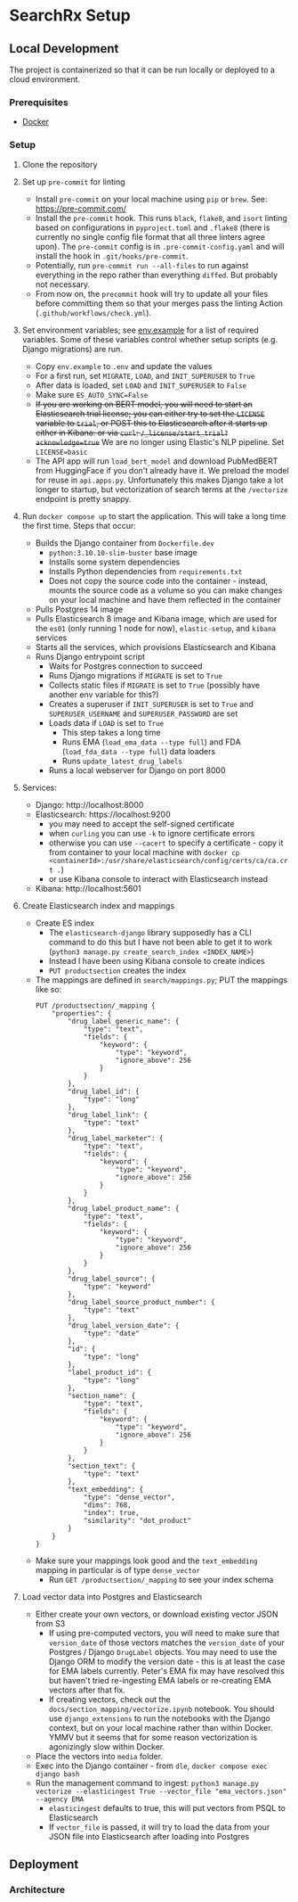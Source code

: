 # SearchRx Setup

## Local Development
The project is containerized so that it can be run locally or deployed to a cloud environment.

### Prerequisites
- [Docker](https://docs.docker.com/get-docker/)

### Setup
1. Clone the repository

2. Set up `pre-commit` for linting
    - Install `pre-commit` on your local machine using `pip` or `brew`. See: https://pre-commit.com/
    - Install the `pre-commit` hook. This runs `black`, `flake8`, and `isort` linting based on configurations in `pyproject.toml` and `.flake8` (there is currently no single config file format that all three linters agree upon). The `pre-commit` config is in `.pre-commit-config.yaml` and will install the hook in `.git/hooks/pre-commit`.
    - Potentially, run `pre-commit run --all-files` to run against everything in the repo rather than everything `diffed`. But probably not necessary.
    - From now on, the `precommit` hook will try to update all your files before committing them so that your merges pass the linting Action (`.github/workflows/check.yml`).

3. Set environment variables; see [env.example](./env.example) for a list of required variables. Some of these variables control whether setup scripts (e.g. Django migrations) are run.
    - Copy `env.example` to `.env` and update the values
    - For a first run, set `MIGRATE`, `LOAD`, and `INIT_SUPERUSER` to `True`
    - After data is loaded, set `LOAD` and `INIT_SUPERUSER` to `False`
    - Make sure `ES_AUTO_SYNC=False`
    - ~~If you are working on BERT model, you will need to start an Elasticsearch trial license; you can either try to set the `LICENSE` variable to `trial`, or POST this to Elasticsearch after it starts up either in Kibana: or via `curl`: `/_license/start_trial?acknowledge=true`~~ We are no longer using Elastic's NLP pipeline. Set `LICENSE=basic`
    - The API app will run `load_bert_model` and download PubMedBERT from HuggingFace if you don't already have it. We preload the model for reuse in `api.apps.py`. Unfortunately this makes Django take a lot longer to startup, but vectorization of search terms at the `/vectorize` endpoint is pretty snappy.

4. Run `docker compose up` to start the application. This will take a long time the first time. Steps that occur:
    - Builds the Django container from `Dockerfile.dev`
        - `python:3.10.10-slim-buster` base image
        - Installs some system dependencies
        - Installs Python dependencies from `requirements.txt`
        - Does not copy the source code into the container - instead, mounts the source code as a volume so you can make changes on your local machine and have them reflected in the container
    - Pulls Postgres 14 image
    - Pulls Elasticsearch 8 image and Kibana image, which are used for the `es01` (only running 1 node for now), `elastic-setup`, and `kibana` services
    - Starts all the services, which provisions Elasticsearch and Kibana
    - Runs Django entrypoint script
        - Waits for Postgres connection to succeed
        - Runs Django migrations if `MIGRATE` is set to `True`
        - Collects static files if `MIGRATE` is set to `True` (possibly have another env variable for this?)
        - Creates a superuser if `INIT_SUPERUSER` is set to `True` and `SUPERUSER_USERNAME` and `SUPERUSER_PASSWORD` are set
        - Loads data if `LOAD` is set to `True`
            - This step takes a long time
            - Runs EMA (`load_ema_data --type full`) and FDA (`load_fda_data --type full`) data loaders
            - Runs `update_latest_drug_labels`
        - Runs a local webserver for Django on port 8000

5. Services:
    - Django: http://localhost:8000
    - Elasticsearch: https://localhost:9200
        - you may need to accept the self-signed certificate
        - when `curling` you can use `-k` to ignore certificate errors
        - otherwise you can use `--cacert` to specify a certificate - copy it from container to your local machine with `docker cp <containerId>:/usr/share/elasticsearch/config/certs/ca/ca.crt .`)
        - or use Kibana console to interact with Elasticsearch instead
    - Kibana: http://localhost:5601

6. Create Elasticsearch index and mappings
    - Create ES index
        - The `elasticsearch-django` library supposedly has a CLI command to do this but I have not been able to get it to work (`python3 manage.py create_search_index <INDEX_NAME>`)
        - Instead I have been using Kibana console to create indices
        - `PUT productsection` creates the index
    - The mappings are defined in `search/mappings.py`; PUT the mappings like so:
        ```
        PUT /productsection/_mapping {
            "properties": {
                "drug_label_generic_name": {
                    "type": "text",
                    "fields": {
                        "keyword": {
                            "type": "keyword",
                            "ignore_above": 256
                        }
                    }
                },
                "drug_label_id": {
                    "type": "long"
                },
                "drug_label_link": {
                    "type": "text"
                },
                "drug_label_marketer": {
                    "type": "text",
                    "fields": {
                        "keyword": {
                            "type": "keyword",
                            "ignore_above": 256
                        }
                    }
                },
                "drug_label_product_name": {
                    "type": "text",
                    "fields": {
                        "keyword": {
                            "type": "keyword",
                            "ignore_above": 256
                        }
                    }
                },
                "drug_label_source": {
                    "type": "keyword"
                },
                "drug_label_source_product_number": {
                    "type": "text"
                },
                "drug_label_version_date": {
                    "type": "date"
                },
                "id": {
                    "type": "long"
                },
                "label_product_id": {
                    "type": "long"
                },
                "section_name": {
                    "type": "text",
                    "fields": {
                        "keyword": {
                            "type": "keyword",
                            "ignore_above": 256
                        }
                    }
                },
                "section_text": {
                    "type": "text"
                },
                "text_embedding": {
                    "type": "dense_vector",
                    "dims": 768,
                    "index": true,
                    "similarity": "dot_product"
                }
            }
        }
        ```
    - Make sure your mappings look good and the `text_embedding` mapping in particular is of type `dense_vector`
        - Run `GET /productsection/_mapping` to see your index schema

7. Load vector data into Postgres and Elasticsearch
    - Either create your own vectors, or download existing vector JSON from S3
        - If using pre-computed vectors, you will need to make sure that `version_date` of those vectors matches the `version_date` of your Postgres / Django `DrugLabel` objects. You may need to use the Django ORM to modify the version date - this is at least the case for EMA labels currently. Peter's EMA fix may have resolved this but haven't tried re-ingesting EMA labels or re-creating EMA vectors after that fix.
        - If creating vectors, check out the `docs/section_mapping/vectorize.ipynb` notebook. You should use `django_extensions` to run the notebooks with the Django context, but on your local machine rather than within Docker. YMMV but it seems that for some reason vectorization is agonizingly slow within Docker.
    - Place the vectors into `media` folder.
    - Exec into the Django container - from `dle`, `docker compose exec django bash`
    - Run the management command to ingest: `python3 manage.py vectorize --elasticingest True --vector_file "ema_vectors.json" --agency EMA`
        - `elasticingest` defaults to true, this will put vectors from PSQL to Elasticsearch
        - If `vector_file` is passed, it will try to load the data from your JSON file into Elasticsearch after loading into Postgres
    

## Deployment

### Architecture
